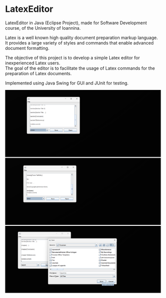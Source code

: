 # LatexEditor
LatexEditor in Java (Eclipse Project), made for Software Development course, of the University of Ioannina.

Latex is a well known high quality document preparation markup language.
It provides a large variety of styles and commands that enable advanced document formatting.

The objective of this project is to develop a simple Latex editor for inexperienced Latex users.  
The goal of the editor is to facilitate the usage of Latex commands for the preparation of Latex documents. 

Implemented using Java Swing for GUI and JUnit for testing.


![ezcv logo](https://raw.githubusercontent.com/TeoOG/LatexEditor/refs/heads/master/Screenshot1_latex.jpg)
![ezcv logo](https://raw.githubusercontent.com/TeoOG/LatexEditor/refs/heads/master/Screenshot2_latex.jpg)
![ezcv logo](https://raw.githubusercontent.com/TeoOG/LatexEditor/refs/heads/master/Screenshot3_latex.png)
